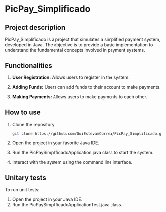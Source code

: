 # PicPay_Simplificado

## Project description

PicPay_Simplificado is a project that simulates a simplified payment system, developed in Java. The objective is to provide a basic implementation to understand the fundamental concepts involved in payment systems.

## Functionalities

1. **User Registration:** Allows users to register in the system.

2. **Adding Funds:** Users can add funds to their account to make payments.

3. **Making Payments:** Allows users to make payments to each other.

## How to use

1. Clone the repository:

    ```bash
    git clone https://github.com/GuiEstevamCorrea/PicPay_Simplificado.git

2. Open the project in your favorite Java IDE.
3. Run the PicPaySimplificadoApplication.java class to start the system.
4. Interact with the system using the command line interface.

## Unitary tests

To run unit tests:

1. Open the project in your Java IDE.
2. Run the PicPaySimplificadoApplicationTest.java class.
